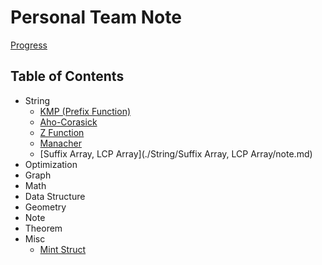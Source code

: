 # Personal Team Note

[Progress](https://arnold518.notion.site/63d6f0d8ad6e43dc93b0ffd3b861e0e9?v=42160c0f14454535ba134a600a2a480f&pvs=4)

## Table of Contents

- String
    - [KMP (Prefix Function)](./String/KMP/note.md)
    - [Aho-Corasick](./String/Aho-Corasick/note.md)
    - [Z Function](./String/Z/note.md)
    - [Manacher](./String/Manacher/note.md)
    - [Suffix Array, LCP Array](./String/Suffix Array, LCP Array/note.md)
- Optimization
- Graph
- Math
- Data Structure
- Geometry
- Note
- Theorem
- Misc
    - [Mint Struct](./Misc/Mint/note.md)